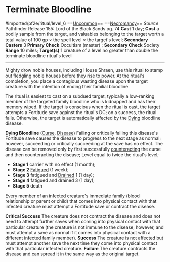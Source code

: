 # Terminate Bloodline
#imported/pf2e/ritual/level_6
==[Uncommon](uncommon.md)== ==[Necromancy](necromancy.md)==
*Source* Pathfinder Release 155: Lord of the Black Sands pg. 74
**Cast** 1 day; **Cost** a bodily sample from the target, and valuables belonging to the target worth a total value of 100 gp × the spell level × the target's level; **Secondary Casters** 3
**Primary Check** Occultism (master) ; **Secondary Check** Society
**Range** 10 miles; **Target(s)** 1 creature of a level no greater than double the terminate bloodline ritual's level

---
Mighty drow noble houses, including House Shraen, use this ritual to stamp out fledgling noble houses before they rise to power. At the ritual's completion, you place a contagious wasting disease upon the target creature with the intention of ending their familial bloodline.

The ritual is easiest to cast on a subdued target, typically a low-ranking member of the targeted family bloodline who is kidnapped and has their memory wiped. If the target is conscious when the ritual is cast, the target attempts a Fortitude save against the ritual's DC; on a success, the ritual fails. Otherwise, the target is automatically affected by the [Dying](../../../Conditions/Dying.md) bloodline disease.

**Dying Bloodline** ([Curse](curse.md), [Disease](rules/traits/disease.md)) Failing or critically failing this disease's Fortitude save causes the disease to progress to the next stage as normal; however, succeeding or critically succeeding at the save has no effect. The disease can be removed only by first successfully [counteracting](../../../Rules/Counteracting.md) the curse and then counteracting the disease; Level equal to twice the ritual's level; 
- **Stage 1** carrier with no effect (1 month); 
- **Stage 2** [Fatigued](../../../Conditions/Fatigued.md) (1 week); 
- **Stage 3** fatigued and [Drained](../../../Conditions/Drained.md) 1 (1 day); 
- **Stage 4** fatigued and drained 3 (1 day); 
- **Stage 5** death

Every member of an infected creature's immediate family (blood relationship or parent or child) that comes into physical contact with that infected creature must attempt a Fortitude save or contract the disease.

**Critical Success** The creature does not contract the disease and does not need to attempt further saves when coming into physical contact with that particular creature (the creature is not immune to the disease, however, and must attempt a save as normal if it comes into physical contact with a different infected family member).
**Success** The creature is not affected but must attempt another save the next time they come into physical contact with that particular infected creature.
**Failure** The creature contracts the disease and can spread it in the same way as the original target.